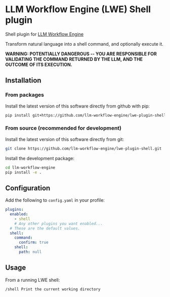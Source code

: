 # LLM Workflow Engine (LWE) Shell plugin

Shell plugin for [LLM Workflow Engine](https://github.com/llm-workflow-engine/llm-workflow-engine)

Transform natural language into a shell command, and optionally execute it.

**WARNING: POTENTIALLY DANGEROUS -- YOU ARE RESPONSIBLE FOR VALIDATING THE COMMAND RETURNED BY THE LLM, AND THE OUTCOME OF ITS EXECUTION.**

## Installation

### From packages

Install the latest version of this software directly from github with pip:

```bash
pip install git+https://github.com/llm-workflow-engine/lwe-plugin-shell
```

### From source (recommended for development)

Install the latest version of this software directly from git:

```bash
git clone https://github.com/llm-workflow-engine/lwe-plugin-shell.git
```

Install the development package:

```bash
cd llm-workflow-engine
pip install -e .
```

## Configuration

Add the following to `config.yaml` in your profile:

```yaml
plugins:
  enabled:
    - shell
    # Any other plugins you want enabled...
  # These are the default values.
  shell:
    command:
      confirm: true
    shell:
      path: null
```

## Usage

From a running LWE shell:

```
/shell Print the current working directory
```

